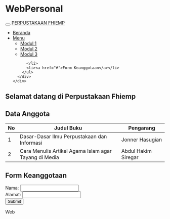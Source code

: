 # WebPersonal
<!DOCTYPE html>
<html lang="en">
<head>
  <meta charset="UTF-8">
  <meta name="viewport" content="width=device-width, initial-scale=1.0">
  <title>Perpustakaan</title>
  <link rel="stylesheet" href="https://maxcdn.bootstrapcdn.com/bootstrap/3.3.7/css/bootstrap.min.css">
  <link rel="stylesheet" href="Modul 4.html">
</head>
<body>
  <nav class="navbar navbar-inverse">
    <div class="container-fluid">
      <div class="navbar-header">
        <button type="button" class="navbar-toggle" data-toggle="collapse" data-target="#myNavbar">
          <span class="icon-bar"></span>
          <span class="icon-bar"></span>
          <span class="icon-bar"></span>
        </button>
        <a class="navbar-brand" href="#">PERPUSTAKAAN FHIEMP</a>
      </div>
      <div class="collapse navbar-collapse" id="myNavbar">
        <ul class="nav navbar-nav">
          <li class="active"><a href="#">Beranda</a></li>
          <li class="dropdown">
            <a class="dropdown-toggle" data-toggle="dropdown" href="#">Menu <span class="caret"></span></a>
            <ul class="dropdown-menu">
              <li><a href="Modul 1 (1).html">Modul 1</a></li>
            <li><a href="Modul 2 (1).html">Modul 2</a></li>
            <li><a href="Modul 3.html">Modul 3</a></li>
            </ul>

          </li>
          <li><a href="#">Form Keanggotaan</a></li>
        </ul>
      </div>
    </div>
  </nav>
  
  <div class="container-fluid">
    <div class="row">
      <div class="col-md-4">
        <h2>Selamat datang di Perpustakaan Fhiemp </h2>
      </div>
      <div class="col-md-4">
        <h2>Data Anggota</h2>
        <table class="table table-bordered">
          <thead>
            <tr>
              <th>No</th>
              <th>Judul Buku</th>
              <th>Pengarang </th>
            </tr>
          </thead>
          <tbody>
            <tr>
              <td>1</td>
              <td>Dasar-Dasar Ilmu Perpustakaan dan Informasi</td>
              <td>Jonner Hasugian</td>
            </tr>
            <tr>
              <td>2</td>
              <td>Cara Menulis Artikel Agama Islam agar Tayang di Media </td>
              <td>Abdul Hakim Siregar</td>
            </tr>
          </tbody>
        </table>
      </div>
      <div class="col-md-4">
        <h2>Form Keanggotaan</h2>
        <form>
          <div class="form-group">
            <label for="nama">Nama:</label>
            <input type="text" class="form-control" id="nama">
          </div>
          <div class="form-group">
            <label for="alamat">Alamat:</label>
            <input type="text" class="form-control" id="alamat">
          </div>
          <button type="submit" class="btn btn-default">Submit</button>
        </form>
      </div>
    </div>
  </div>

  <script src="https://ajax.googleapis.com/ajax/libs/jquery/1.12.4/jquery.min.js"></script>
  <script src="https://maxcdn.bootstrapcdn.com/bootstrap/3.3.7/js/bootstrap.min.js"></script>
</body>
</html>
Web
